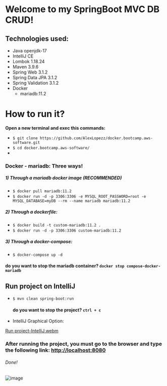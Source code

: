 # Welcome to my SpringBoot MVC DB CRUD!
## Technologies used:
* Java openjdk-17
* IntelliJ CE
* Lombok 1.18.24
* Maven 3.9.6
* Spring Web 3.1.2
* Spring Data JPA 3.1.2
* Spring Validation 3.1.2
* Docker
  * mariadb:11.2

# How to run it? 
**Open a new terminal and exec this commands:**
* ```$ git clone https://github.com/AlexLopezz/docker.bootcamp.aws-software.git ```
* ```$ cd docker.bootcamp.aws-software/ ```
* 
### Docker - mariadb: Three ways!
##### 1) Through a mariadb docker image (RECOMMENDED)
* ```$ docker pull mariadb:11.2 ```
* ```$ docker run -d -p 3306:3306 -e MYSQL_ROOT_PASSWORD=root -e MYSQL_DATABASE=myDB --rm --name mariadb mariadb:11.2 ```

##### 2) Through a dockerfile:
* ```$ docker build -t custom-mariadb:11.2 . ```
* ```$ docker run -d -p 3306:3306 custom-mariadb:11.2 ```

##### 3) Through a docker-compose:
* ```$ docker-compose up -d ```

#### do you want to stop the mariadb container? ``` docker stop compose-docker-mariadb ```

## Run project on IntelliJ
* ```$ mvn clean spring-boot:run ```
  #### do you want to stop the project? ``` ctrl + c ```
* IntelliJ Graphical Option:

[Run project-IntelliJ.webm](https://github.com/AlexLopezz/docker.bootcamp.aws-software/assets/90531107/73635634-707e-4492-ab9b-df521878078e)

### After running the project, you must go to the browser and type the following link: [http://localhost:8080](http://localhost:8080/)
###### Done!
![image](https://github.com/AlexLopezz/docker.bootcamp.aws-software/assets/90531107/d6ad9cd9-fda9-403a-993b-c04ec992b0a7)
